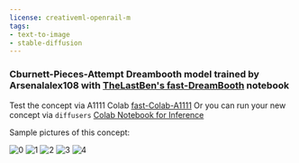 ```yaml
---
license: creativeml-openrail-m
tags:
- text-to-image
- stable-diffusion
---
```

### Cburnett-Pieces-Attempt Dreambooth model trained by Arsenalalex108 with [TheLastBen's fast-DreamBooth](https://colab.research.google.com/github/TheLastBen/fast-stable-diffusion/blob/main/fast-DreamBooth.ipynb) notebook


Test the concept via A1111 Colab [fast-Colab-A1111](https://colab.research.google.com/github/TheLastBen/fast-stable-diffusion/blob/main/fast_stable_diffusion_AUTOMATIC1111.ipynb)
Or you can run your new concept via `diffusers` [Colab Notebook for Inference](https://colab.research.google.com/github/huggingface/notebooks/blob/main/diffusers/sd_dreambooth_inference.ipynb)

Sample pictures of this concept:

  
  
  
  
  ![0](https://huggingface.co/Arsenalalex108/cburnett-pieces-attempt/resolve/main/sample_images/baron.png)
      ![1](https://huggingface.co/Arsenalalex108/cburnett-pieces-attempt/resolve/main/sample_images/00029-1793488476-a_photo_of_a_singular_2D_SVG_chess_piece_icon,_((white_Catholic_cardinal's_crown)),_in_black-and-white,_white_empty_background,.png)
      ![2](https://huggingface.co/Arsenalalex108/cburnett-pieces-attempt/resolve/main/sample_images/00010-1793488476-a_photo_of_a_singular_2D_SVG_chess_piece_icon,_(((white_dragon))),_in_black-and-white,_white_empty_background,_no_reflections,.png)
      ![3](https://huggingface.co/Arsenalalex108/cburnett-pieces-attempt/resolve/main/sample_images/duke.png)
      ![4](https://huggingface.co/Arsenalalex108/cburnett-pieces-attempt/resolve/main/sample_images/00028-1793488476-a_photo_of_a_singular_2D_SVG_chess_piece_icon,_((white_king's_crown)),_in_black-and-white,_white_empty_background,_no_reflectio.png)
      
